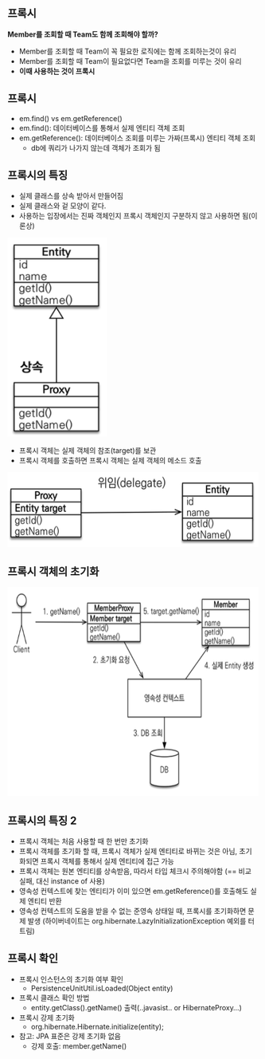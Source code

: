 ## 프록시

**Member를 조회할 때 Team도 함께 조회해야 할까?**
- Member를 조회할 때 Team이 꼭 필요한 로직에는 함께 조회하는것이 유리
- Member를 조회할 때 Team이 필요없다면 Team을 조회를 미루는 것이 유리 
- **이때 사용하는 것이 프록시**

## 프록시
- em.find() vs em.getReference()
- em.find(): 데이터베이스를 통해서 실제 엔티티 객체 조회
- em.getReference(): 데이터베이스 조회를 미루는 가짜(프록시) 엔티티 객체 조회
	- db에 쿼리가 나가지 않는데 객체가 조회가 됨

## 프록시의 특징
- 실제 클래스를 상속 받아서 만들어짐
- 실제 클래스와 겉 모양이 같다.
- 사용하는 입장에서는 진짜 객체인지 프록시 객체인지 구분하지 않고 사용하면 됨(이론상)

<img src="/img/Jpa-basic/jpa8-1_1.png" alt="jpa" width="200" height="400" />

- 프록시 객체는 실제 객체의 참조(target)를 보관
- 프록시 객체를 호출하면 프록시 객체는 실제 객체의 메소드 호출

<img src="/img/Jpa-basic/jpa8-1_2.png" alt="jpa" width="550" height="150" />

## 프록시 객체의 초기화

<img src="/img/Jpa-basic/jpa8-1_3.png" alt="jpa" width="680" height="420" />

## 프록시의 특징 2
- 프록시 객체는 처음 사용할 때 한 번만 초기화
- 프록시 객체를 초기화 할 때, 프록시 객체가 실제 엔티티로 바뀌는 것은 아님, 초기화되면 프록시 객체를 통해서 실제 엔티티에 접근 가능
- 프록시 객체는 원본 엔티티를 상속받음, 따라서 타입 체크시 주의해야함 (== 비교 실패, 대신 instance of 사용)
- 영속성 컨텍스트에 찾는 엔티티가 이미 있으면 em.getReference()를 호출해도 실제 엔티티 반환
- 영속성 컨텍스트의 도움을 받을 수 없는 준영속 상태일 때, 프록시를 초기화하면 문제 발생 (하이버네이트는 org.hibernate.LazyInitializationException 예외를 터트림)

## 프록시 확인
- 프록시 인스턴스의 초기화 여부 확인
	- PersistenceUnitUtil.isLoaded(Object entity)
- 프록시 클래스 확인 방법
	- entity.getClass().getName() 출력(..javasist.. or HibernateProxy…)
- 프록시 강제 초기화
	- org.hibernate.Hibernate.initialize(entity);
- 참고: JPA 표준은 강제 초기화 없음
	- 강제 호출: member.getName()